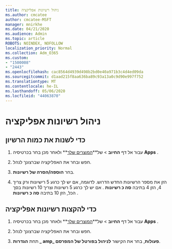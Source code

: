 ```yaml
---
title: ניהול רשיונות אפליקציה
ms.author: cmcatee
author: cmcatee-MSFT
manager: mnirkhe
ms.date: 04/21/2020
ms.audience: Admin
ms.topic: article
ROBOTS: NOINDEX, NOFOLLOW
localization_priority: Normal
ms.collection: Adm_O365
ms.custom:
- "1500008"
- "2443"
ms.openlocfilehash: cac8564d4939d498b2bd0e40a971b3c4d4ed09da
ms.sourcegitcommit: d1aad215f8aa636ba89c93a13a0c9d90e997f752
ms.translationtype: MT
ms.contentlocale: he-IL
ms.lasthandoff: 05/06/2020
ms.locfileid: "44063870"
---
```

# <a name="manage-app-licenses"></a>ניהול רשיונות אפליקציה

## <a name="to-change-license-quantity"></a>כדי לשנות את כמות הרשיון

1. עבור אל דף **החיוב** > של**[המוצרים שלך](https://go.microsoft.com/fwlink/p/?linkid=842054)** ולאחר מכן בחר בכרטיסיה **Apps** .

2. חפש ובחר את האפליקציה שברצונך לנהל.  

3. בחר **הוספה/הסרה של רשיונות**.

4. הזן את מספר הרשיונות החדש הדרוש. לדוגמה, אם יש לך כרגע 5 רישיונות ורק צריך 4, הזן 4 בתיבה **סה כ רשיונות** . אם יש לך כרגע 5 רשיונות וצריך 10 רשיונות בסך הכל, הזן 10 בתיבה **סה כ רשיונות** .

## <a name="to-assign-app-licenses"></a>כדי להקצות רשיונות אפליקציה

1. עבור אל דף **החיוב** > של**[המוצרים שלך](https://go.microsoft.com/fwlink/p/?linkid=842054)** ולאחר מכן בחר בכרטיסיה **Apps** .

2. חפש ובחר את האפליקציה שברצונך לנהל.  

3. תחת **הגדרות _ amp_ פעולות**, בחר את הקישור **לניהול בפורטל של המפרסם**.